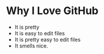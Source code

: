 # Why I Love GitHub

* It is pretty
* It is easy to edit files
* It is pretty easy to edit files
* It smells nice.